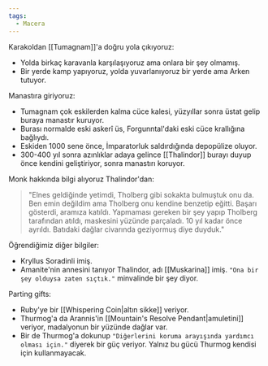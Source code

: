 ```yaml
---  
tags:  
  - Macera  
---  
```

  
Karakoldan [[Tumagnam]]'a doğru yola çıkıyoruz:  

- Yolda birkaç karavanla karşılaşıyoruz ama onlara bir şey olmamış.  
- Bir yerde kamp yapıyoruz, yolda yuvarlanıyoruz bir yerde ama Arken tutuyor.  
  
Manastıra giriyoruz:  

- Tumagnam çok eskilerden kalma cüce kalesi, yüzyıllar sonra üstat gelip buraya manastır kuruyor.  
- Burası normalde eski askerî üs, Forgunntal'daki eski cüce krallığına bağlıydı.  
- Eskiden 1000 sene önce, İmparatorluk saldırdığında depopülize oluyor.  
- 300-400 yıl sonra azınlıklar adaya gelince [[Thalindor]] burayı duyup önce kendini geliştiriyor, sonra manastırı koruyor.  
  
Monk hakkında bilgi alıyoruz Thalindor'dan:  
  
> "Elnes geldiğinde yetimdi, Tholberg gibi sokakta bulmuştuk onu da. Ben emin değildim ama Tholberg onu kendine benzetip eğitti. Başarı gösterdi, aramıza katıldı. Yapmaması gereken bir şey yapıp Tholberg tarafından atıldı, maskesini yüzünde parçaladı. 10 yıl kadar önce ayrıldı. Batıdaki dağlar civarında geziyormuş diye duyduk."  
  
Öğrendiğimiz diğer bilgiler:  

- Kryllus Soradinli imiş.  
- Amanite'nin annesini tanıyor Thalindor, adı [[Muskarina]] imiş. `"Ona bir şey olduysa zaten sıçtık."` minvalinde bir şey diyor.  
  
Parting gifts:  

- Ruby'ye bir [[Whispering Coin|altın sikke]] veriyor.  
- Thurmog'a da Arannis'in [[Mountain's Resolve Pendant|amuletini]] veriyor, madalyonun bir yüzünde dağlar var.  
- Bir de Thurmog'a dokunup `"Diğerlerini koruma arayışında yardımcı olması için."` diyerek bir güç veriyor. Yalnız bu gücü Thurmog kendisi için kullanmayacak.